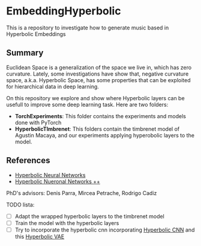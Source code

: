 # EmbeddingHyperbolic

This is a repository to investigate how to generate music based in Hyperbolic Embeddings

## Summary

Euclidean Space is a generalization of the space we live in, which has zero curvature. Lately, some investigations have show that, negative curvature space, a.k.a. Hyperbolic Space, has some properties that can be exploited for hierarchical data in deep learning.

On this repository we explore and show where Hyperbolic layers can be usefull to improve some deep learning task. Here are two folders:

- **TorchExperiments**: This folder contains the experiments and models done with PyTorch
- **HyperbolicTImbrenet**: This folders contain the timbrenet model of Agustin Macaya, and our experiments applying hyperobolic layers to the model.

## References

- [Hyperbolic Neural Networks](https://arxiv.org/abs/1909.02265)
- [Hyperbolic Nueronal Networks ++](https://arxiv.org/pdf/2006.08210.pdf)

PhD's advisors: Denis Parra, Mircea Petrache, Rodrigo Cadiz

TODO lista:

- [ ] Adapt the wrapped hyperbolic layers to the timbrenet model
- [ ] Train the model with the hyperbolic layers
- [ ] Try to incorporate the hyperbolic cnn incorporating [Hyperbolic CNN](https://github.com/kschwethelm/HyperbolicCV/tree/main) and this [Hyperbolic VAE](https://github.com/julian-8897/hyperbolic_vae/tree/master)
